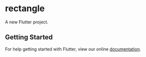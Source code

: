# rectangle

A new Flutter project.

## Getting Started

For help getting started with Flutter, view our online
[documentation](https://flutter.io/).
